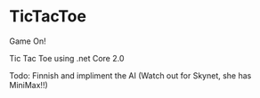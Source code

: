 # TicTacToe
Game On!

Tic Tac Toe using .net Core 2.0

Todo: Finnish and impliment the AI (Watch out for Skynet, she has MiniMax!!)
